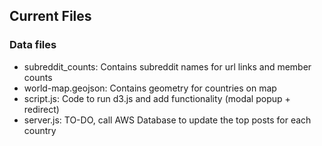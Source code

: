 ## Current Files

### Data files

- subreddit_counts: Contains subreddit names for url links and member counts
- world-map.geojson: Contains geometry for countries on map
- script.js: Code to run d3.js and add functionality (modal popup + redirect)
- server.js: TO-DO, call AWS Database to update the top posts for each country